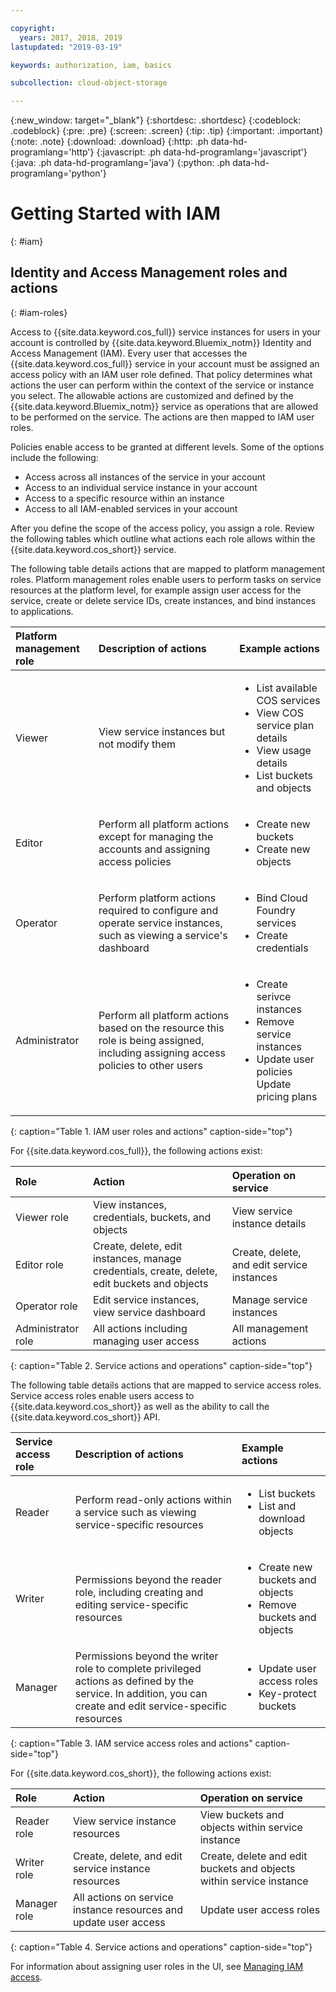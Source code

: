 ```yaml
---

copyright:
  years: 2017, 2018, 2019
lastupdated: "2019-03-19"

keywords: authorization, iam, basics

subcollection: cloud-object-storage

---
```

{:new_window: target="_blank"}
{:shortdesc: .shortdesc}
{:codeblock: .codeblock}
{:pre: .pre}
{:screen: .screen}
{:tip: .tip}
{:important: .important}
{:note: .note}
{:download: .download} 
{:http: .ph data-hd-programlang='http'} 
{:javascript: .ph data-hd-programlang='javascript'} 
{:java: .ph data-hd-programlang='java'} 
{:python: .ph data-hd-programlang='python'}

# Getting Started with IAM
{: #iam}

## Identity and Access Management roles and actions
{: #iam-roles}

Access to {{site.data.keyword.cos_full}} service instances for users in your account is controlled by {{site.data.keyword.Bluemix_notm}} Identity and Access Management (IAM). Every user that accesses the {{site.data.keyword.cos_full}} service in your account must be assigned an access policy with an IAM user role defined. That policy determines what actions the user can perform within the context of the service or instance you select. The allowable actions are customized and defined by the {{site.data.keyword.Bluemix_notm}} service as operations that are allowed to be performed on the service. The actions are then mapped to IAM user roles.

Policies enable access to be granted at different levels. Some of the options include the following: 

* Access across all instances of the service in your account
* Access to an individual service instance in your account
* Access to a specific resource within an instance
* Access to all IAM-enabled services in your account

After you define the scope of the access policy, you assign a role. Review the following tables which outline what actions each role allows within the {{site.data.keyword.cos_short}} service.

The following table details actions that are mapped to platform management roles. Platform management roles enable users to perform tasks on service resources at the platform level, for example assign user access for the service, create or delete service IDs, create instances, and bind instances to applications.

| Platform management role | Description of actions | Example actions|
|:-----------------|:-----------------|:-----------------|
| Viewer | View service instances but not modify them | <ul><li>List available COS services</li><li>View COS service plan details</li><li>View usage details</li><li>List buckets and objects</li></ul>|
| Editor | Perform all platform actions except for managing the accounts and assigning access policies |<ul><li>Create new buckets</li><li>Create new objects</li></ul> |
| Operator | Perform platform actions required to configure and operate service instances, such as viewing a service's dashboard | <ul><li>Bind Cloud Foundry services</li><li>Create credentials</li></ul> |
| Administrator | Perform all platform actions based on the resource this role is being assigned, including assigning access policies to other users |<ul><li>Create serivce instances</li><li>Remove service instances</li><li>Update user policies</li>Update pricing plans</ul>|
{: caption="Table 1. IAM user roles and actions" caption-side="top"}

 For {{site.data.keyword.cos_full}}, the following actions exist:

| Role | Action | Operation on service | 
|:-----------------|:-----------------|:--------------|
| Viewer role | View instances, credentials, buckets, and objects | View service instance details | 
| Editor role | Create, delete, edit instances, manage credentials, create, delete, edit buckets and objects | Create, delete, and edit service instances |
| Operator role | Edit service instances, view service dashboard | Manage service instances |
| Administrator role | All actions including managing user access | All management actions |
{: caption="Table 2. Service actions and operations" caption-side="top"}

The following table details actions that are mapped to service access roles. Service access roles enable users access to {{site.data.keyword.cos_short}} as well as the ability to call the {{site.data.keyword.cos_short}} API.

| Service access role | Description of actions | Example actions|
|:-----------------|:-----------------|:-----------------|
| Reader | Perform read-only actions within a service such as viewing service-specific resources | <ul><li>List buckets</li><li>List and download objects</li></ul>|
| Writer | Permissions beyond the reader role, including creating and editing service-specific resources |<ul><li>Create new buckets and objects</li><li>Remove buckets and objects</li></ul> |
| Manager | Permissions beyond the writer role to complete privileged actions as defined by the service. In addition, you can create and edit service-specific resources | <ul><li>Update user access roles</li><li>Key-protect buckets</li></ul> |
{: caption="Table 3. IAM service access roles and actions" caption-side="top"}

 For {{site.data.keyword.cos_short}}, the following actions exist:

| Role | Action | Operation on service | 
|:-----------------|:-----------------|:--------------|
| Reader role | View service instance resources | View buckets and objects within service instance | 
| Writer role | Create, delete, and edit service instance resources | Create, delete and edit buckets and objects within service instance |
| Manager role | All actions on service instance resources and update user access | Update user access roles | 
{: caption="Table 4. Service actions and operations" caption-side="top"}

For information about assigning user roles in the UI, see [Managing IAM access](/docs/iam/mngiam.html#iammanidaccser).
 
